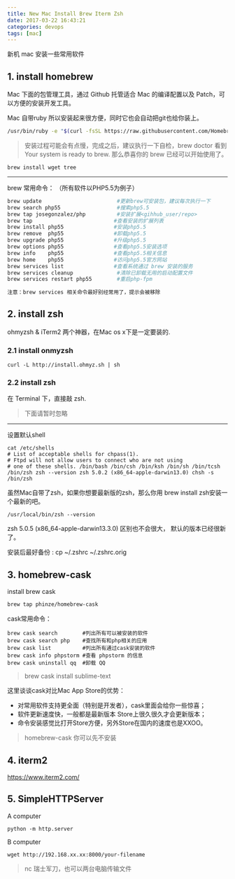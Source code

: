 ```yaml
---
title: New Mac Install Brew Iterm Zsh
date: 2017-03-22 16:43:21
categories: devops
tags: [mac]
---
```


新机 mac 安装一些常用软件

<!-- more -->

## 1. install homebrew

Mac 下面的包管理工具，通过 Github 托管适合 Mac 的编译配置以及 Patch，可以方便的安装开发工具。

Mac 自带ruby 所以安装起来很方便，同时它也会自动把git也给你装上。

```bash
/usr/bin/ruby -e "$(curl -fsSL https://raw.githubusercontent.com/Homebrew/install/master/install)"
```

> 安装过程可能会有点慢，完成之后，建议执行一下自检，brew doctor
> 看到
> Your system is ready to brew. 
> 那么恭喜你的 brew 已经可以开始使用了。

```
brew install wget tree
```
---

brew 常用命令： （所有软件以PHP5.5为例子）

```bash
brew update                        #更新brew可安装包，建议每次执行一下
brew search php55                  #搜索php5.5
brew tap josegonzalez/php          #安装扩展<gihhub_user/repo> 
brew tap                          #查看安装的扩展列表
brew install php55                #安装php5.5
brew remove  php55                #卸载php5.5
brew upgrade php55                #升级php5.5
brew options php55                #查看php5.5安装选项
brew info    php55                #查看php5.5相关信息
brew home    php55                #访问php5.5官方网站
brew services list                #查看系统通过 brew 安装的服务
brew services cleanup              #清除已卸载无用的启动配置文件
brew services restart php55        #重启php-fpm
 
注意：brew services 相关命令最好别经常用了，提示会被移除
```

## 2. install zsh

ohmyzsh & iTerm2 两个神器，在Mac os x下是一定要装的. 
 
### 2.1 install onmyzsh

``` 
curl -L http://install.ohmyz.sh | sh
```

### 2.2 install zsh

在 Terminal 下，直接敲 zsh.

> 下面请暂时忽略 

---

设置默认shell

```
cat /etc/shells 
# List of acceptable shells for chpass(1). 
# Ftpd will not allow users to connect who are not using 
# one of these shells. /bin/bash /bin/csh /bin/ksh /bin/sh /bin/tcsh /bin/zsh zsh --version zsh 5.0.2 (x86_64-apple-darwin13.0) chsh -s /bin/zsh
```

虽然Mac自带了zsh，如果你想要最新版的zsh，那么你用 brew install zsh安装一个最新的吧。

```
/usr/local/bin/zsh --version
```
zsh 5.0.5 (x86_64-apple-darwin13.3.0) 区别也不会很大， 默认的版本已经很新了。  

安装后最好备份 : cp ~/.zshrc ~/.zshrc.orig
 

## 3. homebrew-cask

install brew cask

```bash
brew tap phinze/homebrew-cask
```

cask常用命令：
 
```
brew cask search        #列出所有可以被安装的软件
brew cask search php    #查找所有和php相关的应用
brew cask list          #列出所有通过cask安装的软件
brew cask info phpstorm #查看 phpstorm 的信息
brew cask uninstall qq  #卸载 QQ
```

> brew cask install sublime-text
 
这里谈谈cask对比Mac App Store的优势：
 
- 对常用软件支持更全面（特别是开发者），cask里面会给你一些惊喜；
- 软件更新速度快，一般都是最新版本 Store上很久很久才会更新版本；
- 命令安装感觉比打开Store方便，另外Store在国内的速度也是XXOO。

> homebrew-cask 你可以先不安装

## 4. iterm2

 https://www.iterm2.com/

## 5. SimpleHTTPServer

A computer

```
python -m http.server
```

B computer

```
wget http://192.168.xx.xx:8000/your-filename
```

> nc 瑞士军刀，也可以两台电脑传输文件
